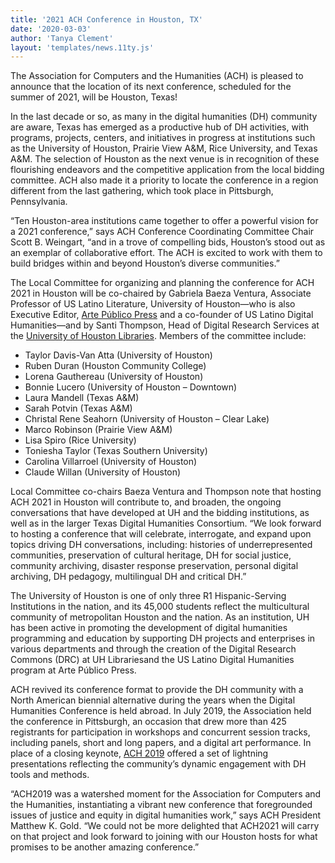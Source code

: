 ```yaml
---
title: '2021 ACH Conference in Houston, TX'
date: '2020-03-03'
author: 'Tanya Clement'
layout: 'templates/news.11ty.js'
---
```

The Association for Computers and the Humanities (ACH) is pleased to announce that the location of its next conference, scheduled for the summer of 2021, will be Houston, Texas!

In the last decade or so, as many in the digital humanities (DH) community are aware, Texas has emerged as a productive hub of DH activities, with programs, projects, centers, and initiatives in progress at institutions such as the University of Houston, Prairie View A&amp;M, Rice University, and Texas A&amp;M. The selection of Houston as the next venue is in recognition of these flourishing endeavors and the competitive application from the local bidding committee. ACH also made it a priority to locate the conference in a region different from the last gathering, which took place in Pittsburgh, Pennsylvania.

“Ten Houston-area institutions came together to offer a powerful vision for a 2021 conference,” says ACH Conference Coordinating Committee Chair Scott B. Weingart, “and in a trove of compelling bids, Houston’s stood out as an exemplar of collaborative effort. The ACH is excited to work with them to build bridges within and beyond Houston’s diverse communities.”

The Local Committee for organizing and planning the conference for ACH 2021 in Houston will be co-chaired by Gabriela Baeza Ventura, Associate Professor of US Latino Literature, University of Houston—who is also Executive Editor, [<span lang="es">Arte Público</span> Press](https://artepublicopress.com/) and a co-founder of US Latino Digital Humanities—and by Santi Thompson, Head of Digital Research Services at the [University of Houston Libraries](https://libraries.uh.edu/). Members of the committee include:

- Taylor Davis-Van Atta (University of Houston)
- Ruben Duran (Houston Community College)
- Lorena Gauthereau (University of Houston)
- Bonnie Lucero (University of Houston – Downtown)
- Laura Mandell (Texas A&amp;M)
- Sarah Potvin (Texas A&amp;M)
- Christal Rene Seahorn (University of Houston – Clear Lake)
- Marco Robinson (Prairie View A&amp;M)
- Lisa Spiro (Rice University)
- Toniesha Taylor (Texas Southern University)
- Carolina Villarroel (University of Houston)
- Claude Willan (University of Houston)

Local Committee co-chairs Baeza Ventura and Thompson note that hosting ACH 2021 in Houston will contribute to, and broaden, the ongoing conversations that have developed at UH and the bidding institutions, as well as in the larger Texas Digital Humanities Consortium. “We look forward to hosting a conference that will celebrate, interrogate, and expand upon topics driving DH conversations, including: histories of underrepresented communities, preservation of cultural heritage, DH for social justice, community archiving, disaster response preservation, personal digital archiving, DH pedagogy, multilingual DH and critical DH.”

The University of Houston is one of only three R1 Hispanic-Serving Institutions in the nation, and its 45,000 students reflect the multicultural community of metropolitan Houston and the nation. As an institution, UH has been active in promoting the development of digital humanities programming and education by supporting DH projects and enterprises in various departments and through the creation of the Digital Research Commons (DRC) at UH Librariesand the US Latino Digital Humanities program at <span lang="es">Arte Público</span> Press.

ACH revived its conference format to provide the DH community with a North American biennial alternative during the years when the Digital Humanities Conference is held abroad. In July 2019, the Association held the conference in Pittsburgh, an occasion that drew more than 425 registrants for participation in workshops and concurrent session tracks, including panels, short and long papers, and a digital art performance. In place of a closing keynote, [ACH 2019](http://ach2019.ach.org/) offered a set of lightning presentations reflecting the community’s dynamic engagement with DH tools and methods.

“ACH2019 was a watershed moment for the Association for Computers and the Humanities, instantiating a vibrant new conference that foregrounded issues of justice and equity in digital humanities work,” says ACH President Matthew K. Gold. “We could not be more delighted that ACH2021 will carry on that project and look forward to joining with our Houston hosts for what promises to be another amazing conference.”
